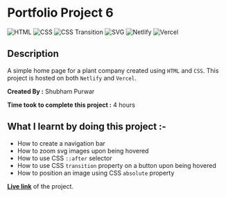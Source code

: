 # Portfolio Project 6

![HTML](https://img.shields.io/badge/-HTML-red)
![CSS](https://img.shields.io/badge/-CSS-brightgreen)
![CSS Transition](https://img.shields.io/badge/-CSS%20Transition-orange)
![SVG](https://img.shields.io/badge/-SVG-blue)
![Netlify](https://img.shields.io/badge/-Netlify-green)
![Vercel](https://img.shields.io/badge/-Vercel-blueviolet)

## Description

A simple home page for a plant company created using `HTML` and `CSS`. This project is hosted on both `Netlify` and `Vercel`.

**Created By :** Shubham Purwar

**Time took to complete this project :** 4 hours

## What I learnt by doing this project :-

- How to create a navigation bar
- How to zoom svg images upon being hovered
- How to use CSS `::after` selector
- How to use CSS `transition` property on a button upon being hovered
- How to position an image using CSS `absolute` property

[**Live link**](https://portfolio-project-6.vercel.app/) of the project.
